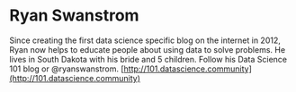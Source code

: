 
# Ryan Swanstrom

Since creating the first data science specific blog on the internet in 2012, Ryan now helps to educate people about using data to solve problems. He lives in South Dakota with his bride and 5 children. 
Follow his Data Science 101 blog or @ryanswanstrom.
[http://101.datascience.community](http://101.datascience.community)

